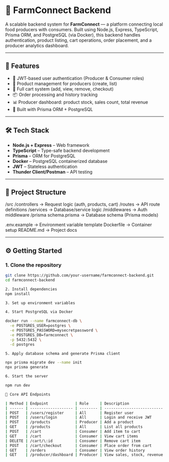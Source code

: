 # 🌾 FarmConnect Backend

A scalable backend system for **FarmConnect** — a platform connecting local food producers with consumers. Built using Node.js, Express, TypeScript, Prisma ORM, and PostgreSQL (via Docker), this backend handles authentication, product listing, cart operations, order placement, and a producer analytics dashboard.

---

## 🚀 Features

- 🔐 JWT-based user authentication (Producer & Consumer roles)
- 🍅 Product management for producers (create, list)
- 🛒 Full cart system (add, view, remove, checkout)
- 📦 Order processing and history tracking
- 📊 Producer dashboard: product stock, sales count, total revenue
- 🧠 Built with Prisma ORM + PostgreSQL

---

## 🛠️ Tech Stack

- **Node.js + Express** – Web framework
- **TypeScript** – Type-safe backend development
- **Prisma** – ORM for PostgreSQL
- **Docker** – PostgreSQL containerized database
- **JWT** – Stateless authentication
- **Thunder Client/Postman** – API testing

---

## 📁 Project Structure

/src
/controllers → Request logic (auth, products, cart)
/routes → API route definitions
/services → Database/service logic
/middlewares → Auth middleware
/prisma
schema.prisma → Database schema (Prisma models)

.env.example → Environment variable template
Dockerfile → Container setup
README.md → Project docs


---

## ⚙️ Getting Started

### 1. Clone the repository

```bash
git clone https://github.com/your-username/farmconnect-backend.git
cd farmconnect-backend

2. Install dependencies
npm install

3. Set up environment variables

4. Start PostgreSQL via Docker

docker run --name farmconnect-db \
  -e POSTGRES_USER=postgres \
  -e POSTGRES_PASSWORD=mysecretpassword \
  -e POSTGRES_DB=farmconnect \
  -p 5432:5432 \
  -d postgres

5. Apply database schema and generate Prisma client

npx prisma migrate dev --name init
npx prisma generate

6. Start the server

npm run dev

🔗 Core API Endpoints

| Method | Endpoint            | Role     | Description                |
| ------ | ------------------- | -------- | -------------------------- |
| POST   | /users/register     | All      | Register user              |
| POST   | /users/login        | All      | Login and receive JWT      |
| POST   | /products           | Producer | Add a product              |
| GET    | /products           | All      | List all products          |
| POST   | /cart               | Consumer | Add item to cart           |
| GET    | /cart               | Consumer | View cart items            |
| DELETE | /cart/\:id          | Consumer | Remove cart item           |
| POST   | /cart/checkout      | Consumer | Place order from cart      |
| GET    | /orders             | Consumer | View order history         |
| GET    | /producer/dashboard | Producer | View sales, stock, revenue |
